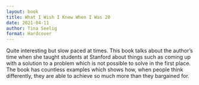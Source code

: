 ```yaml
---
layout: book
title: What I Wish I Knew When I Was 20
date: 2021-04-11
author: Tina Seelig
format: Hardcover
---
```


Quite interesting but slow paced at times. This book talks about the author’s time when she taught students at Stanford about things such as coming up with a solution to a problem which is not possible to solve in the first place. The book has countless examples which shows how, when people think differently, they are able to achieve so much more than they bargained for.
